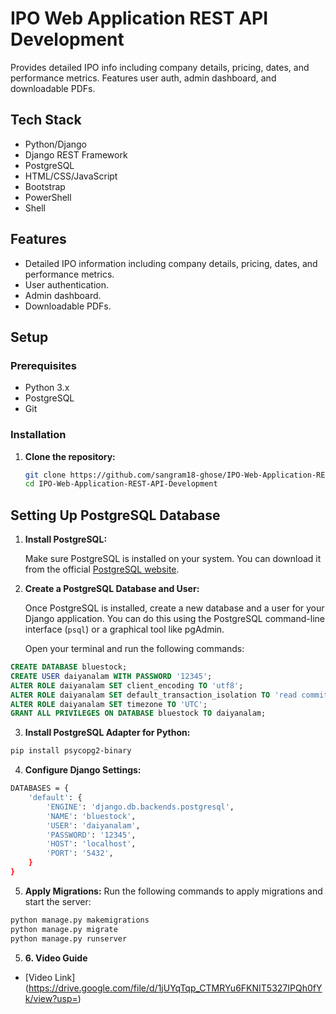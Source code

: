 # IPO Web Application REST API Development

Provides detailed IPO info including company details, pricing, dates, and performance metrics. Features user auth, admin dashboard, and downloadable PDFs.

## Tech Stack

- Python/Django
- Django REST Framework
- PostgreSQL
- HTML/CSS/JavaScript
- Bootstrap
- PowerShell
- Shell

## Features

- Detailed IPO information including company details, pricing, dates, and performance metrics.
- User authentication.
- Admin dashboard.
- Downloadable PDFs.

## Setup

### Prerequisites

- Python 3.x
- PostgreSQL
- Git

### Installation

1. **Clone the repository:**
   ```sh
   git clone https://github.com/sangram18-ghose/IPO-Web-Application-REST-API-Development.git
   cd IPO-Web-Application-REST-API-Development
   ```

## Setting Up PostgreSQL Database

1. **Install PostgreSQL:**

   Make sure PostgreSQL is installed on your system. You can download it from the official [PostgreSQL website](https://www.postgresql.org/download/).

2. **Create a PostgreSQL Database and User:**

   Once PostgreSQL is installed, create a new database and a user for your Django application. You can do this using the PostgreSQL command-line interface (`psql`) or a graphical tool like pgAdmin.

   Open your terminal and run the following commands:



```sql
CREATE DATABASE bluestock;
CREATE USER daiyanalam WITH PASSWORD '12345';
ALTER ROLE daiyanalam SET client_encoding TO 'utf8';
ALTER ROLE daiyanalam SET default_transaction_isolation TO 'read committed';
ALTER ROLE daiyanalam SET timezone TO 'UTC';
GRANT ALL PRIVILEGES ON DATABASE bluestock TO daiyanalam;
```




3. **Install PostgreSQL Adapter for Python:**
```sh
pip install psycopg2-binary
```



4. **Configure Django Settings:**
```sh
DATABASES = {
    'default': {
        'ENGINE': 'django.db.backends.postgresql',
        'NAME': 'bluestock',
        'USER': 'daiyanalam',
        'PASSWORD': '12345',
        'HOST': 'localhost',
        'PORT': '5432',
    }
}
```



5. **Apply Migrations:**
Run the following commands to apply migrations and start the server:
```sh
python manage.py makemigrations
python manage.py migrate
python manage.py runserver
```



5. **6. Video Guide**
 - [Video Link] (https://drive.google.com/file/d/1jUYqTqp_CTMRYu6FKNIT5327IPQh0fYk/view?usp=)
